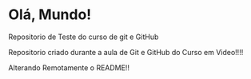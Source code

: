 # Olá, Mundo!
 Repositorio de Teste do curso de git e GitHub

 Repositorio criado durante a aula de Git e GitHub do Curso em Video!!!!

 Alterando Remotamente o README!!
